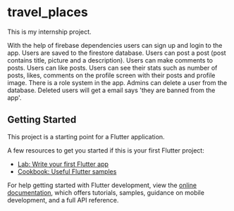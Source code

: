 # travel_places

This is my internship project.


With the help of firebase dependencies users can sign up and login to the app.
Users are saved to the firestore database.
Users can post a post (post contains title, picture and a description).
Users can make comments to posts.
Users can like posts.
Users can see their stats such as number of posts, likes, comments on the profile screen with their posts and profile image.
There is a role system in the app.
Admins can delete a user from the database.
Deleted users will get a email says 'they are banned from the app'.




## Getting Started

This project is a starting point for a Flutter application.

A few resources to get you started if this is your first Flutter project:

- [Lab: Write your first Flutter app](https://docs.flutter.dev/get-started/codelab)
- [Cookbook: Useful Flutter samples](https://docs.flutter.dev/cookbook)

For help getting started with Flutter development, view the
[online documentation](https://docs.flutter.dev/), which offers tutorials,
samples, guidance on mobile development, and a full API reference.
